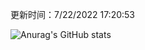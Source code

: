 
  更新时间：7/22/2022 17:20:53
	
  ![Anurag's GitHub stats](https://github-readme-stats.vercel.app/api?username=chendj89&theme=gruvbox&show_icons=true)